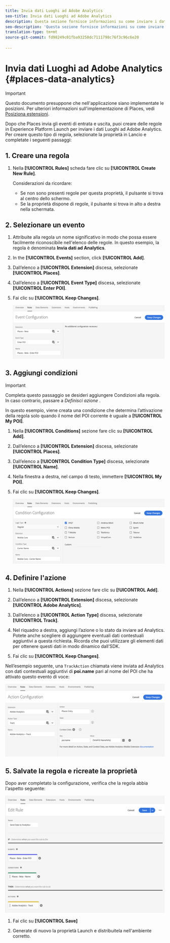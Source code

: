 ```yaml
---
title: Invia dati Luoghi ad Adobe Analytics
seo-title: Invia dati Luoghi ad Adobe Analytics
description: Questa sezione fornisce informazioni su come inviare i dati Luoghi ad Analytics.
seo-description: 'Questa sezione fornisce informazioni su come inviare i dati Luoghi ad Analytics. '
translation-type: tm+mt
source-git-commit: fd98249c01fba93250dc7111798c76f3c96c6e20

---
```



# Invia dati Luoghi ad Adobe Analytics {#places-data-analytics}


>[!IMPORTANT]
>
>Questo documento presuppone che nell'applicazione siano implementate le posizioni. Per ulteriori informazioni sull'implementazione di Places, vedi [Posiziona estensioni](/help/places-ext-aep-sdks/places-extension/places-extension.md).

Dopo che Places invia gli eventi di entrata e uscita, puoi creare delle regole in Experience Platform Launch per inviare i dati Luoghi ad Adobe Analytics. Per creare questo tipo di regola, selezionate la proprietà in Lancio e completate i seguenti passaggi:

## 1. Creare una regola

1. Nella **[!UICONTROL Rules]** scheda fare clic su **[!UICONTROL Create New Rule]**.

   Considerazioni da ricordare:

   * Se non sono presenti regole per questa proprietà, il pulsante si trova al centro dello schermo.
   * Se la proprietà dispone di regole, il pulsante si trova in alto a destra nella schermata.

## 2. Selezionare un evento

1. Attribuite alla regola un nome significativo in modo che possa essere facilmente riconoscibile nell'elenco delle regole. In questo esempio, la regola è denominata **Invia dati ad Analytics**.

2. In the **[!UICONTROL Events]** section, click **[!UICONTROL Add]**.

3. Dall’elenco a **[!UICONTROL Extension]** discesa, selezionate **[!UICONTROL Places]**.

4. Dall’elenco a **[!UICONTROL Event Type]** discesa, selezionate **[!UICONTROL Enter POI]**.

5. Fai clic su **[!UICONTROL Keep Changes]**.

   !["select a event"](/help/assets/pt-selectEvent.png)


## 3. Aggiungi condizioni

>[!IMPORTANT]
>
>Completa questo passaggio se desideri aggiungere Condizioni alla regola. In caso contrario, passare a *Definisci azione* .


In questo esempio, viene creata una condizione che determina l’attivazione della regola solo quando il nome del POI corrente è uguale a **[!UICONTROL My POI]**.

1. Nella **[!UICONTROL Conditions]** sezione fare clic su **[!UICONTROL Add]**.

2. Dall’elenco a **[!UICONTROL Extension]** discesa, selezionate **[!UICONTROL Places]**.

3. Dall’elenco a **[!UICONTROL Condition Type]** discesa, selezionate **[!UICONTROL Name]**.

4. Nella finestra a destra, nel campo di testo, immettere **[!UICONTROL My POI]**.

5. Fai clic su **[!UICONTROL Keep Changes]**.

   !["imposta una condizione"](/help/assets/ad-setCondition.png)


## 4. Definire l'azione

1. Nella **[!UICONTROL Actions]** sezione fare clic su **[!UICONTROL Add]**.

2. Dall’elenco a **[!UICONTROL Extension]** discesa, selezionate **[!UICONTROL Adobe Analytics]**.

3. Dall’elenco a **[!UICONTROL Action Type]** discesa, selezionate **[!UICONTROL Track]**.

4. Nel riquadro a destra, aggiungi l’azione o lo stato da inviare ad Analytics. Potete anche scegliere di aggiungere eventuali dati contestuali aggiuntivi a questa richiesta. Ricorda che puoi utilizzare gli elementi dati per ottenere questi dati in modo dinamico dall’SDK.

5. Fai clic su **[!UICONTROL Keep Changes]**.

Nell’esempio seguente, una `TrackAction` chiamata viene inviata ad Analytics con dati contestuali aggiuntivi di **poi.name** pari al nome del POI che ha attivato questo evento di voce:

!["imposta un'azione"](/help/assets/pt-setAction.png)

## 5. Salvate la regola e ricreate la proprietà

Dopo aver completato la configurazione, verifica che la regola abbia l'aspetto seguente:

!["rule is created"](/help/assets/pt-ruleComplete.png)


1. Fai clic su **[!UICONTROL Save]**

2. Generate di nuovo la proprietà Launch e distribuitela nell'ambiente corretto.

